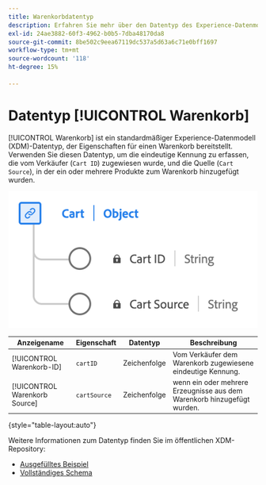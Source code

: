 ```yaml
---
title: Warenkorbdatentyp
description: Erfahren Sie mehr über den Datentyp des Experience-Datenmodells für Warenkorb (XDM).
exl-id: 24ae3882-60f3-4962-b0b5-7dba48170da8
source-git-commit: 8be502c9eea67119dc537a5d63a6c71e0bff1697
workflow-type: tm+mt
source-wordcount: '118'
ht-degree: 15%

---
```


# Datentyp [!UICONTROL Warenkorb]

[!UICONTROL Warenkorb] ist ein standardmäßiger Experience-Datenmodell (XDM)-Datentyp, der Eigenschaften für einen Warenkorb bereitstellt. Verwenden Sie diesen Datentyp, um die eindeutige Kennung zu erfassen, die vom Verkäufer (`Cart ID`) zugewiesen wurde, und die Quelle (`Cart Source`), in der ein oder mehrere Produkte zum Warenkorb hinzugefügt wurden.

![Ein Diagramm des Datentyps [!UICONTROL Warenkorb].](../images/data-types/cart.png)

| Anzeigename | Eigenschaft | Datentyp | Beschreibung |
|----------------|-------------------|-----------|------------------------------------------------------------|
| [!UICONTROL Warenkorb-ID] | `cartID` | Zeichenfolge | Vom Verkäufer dem Warenkorb zugewiesene eindeutige Kennung. |
| [!UICONTROL Warenkorb Source] | `cartSource` | Zeichenfolge | wenn ein oder mehrere Erzeugnisse aus dem Warenkorb hinzugefügt wurden. |

{style="table-layout:auto"}

Weitere Informationen zum Datentyp finden Sie im öffentlichen XDM-Repository:

* [Ausgefülltes Beispiel](https://github.com/adobe/xdm/blob/master/components/datatypes/cart.example.1.json)
* [Vollständiges Schema](https://github.com/adobe/xdm/blob/master/components/datatypes/cart.schema.json)
